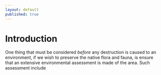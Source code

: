```yaml
---
layout: default
published: true
---
```


# Introduction
One thing that must be considered *before* any destruction is caused to an environment, if we wish to preserve the native flora and fauna, is ensure that an extensive environmental assessment is made of the area. Such assessment include